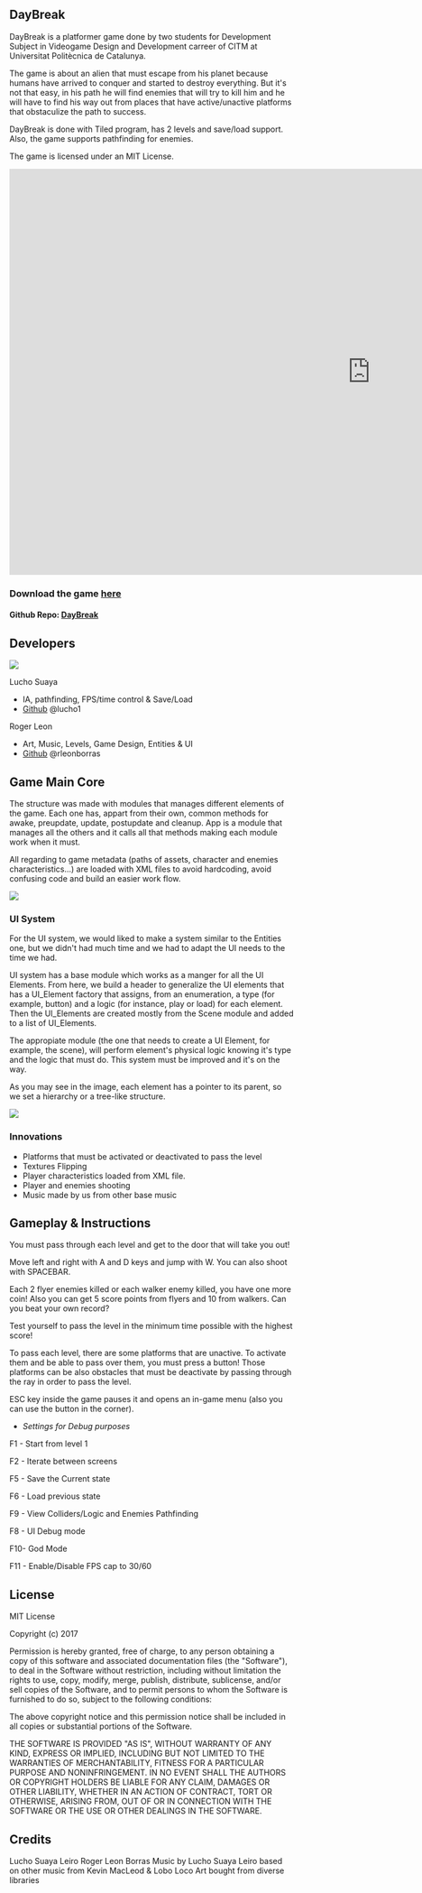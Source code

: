 ## DayBreak

DayBreak is a platformer game done by two students for Development Subject in Videogame Design and Development carreer of CITM at Universitat Politècnica
de Catalunya.

The game is about an alien that must escape from his planet because humans have arrived to conquer and started to destroy everything. But
it's not that easy, in his path he will find enemies that will try to kill him and he will have to find his way out from places that
have active/unactive platforms that obstaculize the path to success.

DayBreak is done with Tiled program, has 2 levels and save/load support. Also, the game supports pathfinding for enemies.

The game is licensed under an MIT License.

<iframe width="1280" height="720" src="https://www.youtube.com/watch?v=09pPxgbtmFY&feature=youtu.be" frameborder="0" gesture="media" allow="encrypted-media" allowfullscreen></iframe>

### Download the game [here](https://github.com/lucho1/DevelopmentProject/releases/download/DayBreak-v0.5/Daybreak.v0.5.zip)
#### Github Repo: [DayBreak](https://github.com/lucho1/DevelopmentProject)

## Developers

![](https://github.com/lucho1/DevelopmentProject/blob/master/docs/teamphoto.jpg)

Lucho Suaya

* IA, pathfinding, FPS/time control & Save/Load
* [Github](https://github.com/lucho1) @lucho1

Roger Leon

* Art, Music, Levels, Game Design, Entities & UI
* [Github](rleonborras) @rleonborras

## Game Main Core

The structure was made with modules that manages different elements of the game. Each one has, appart from their own, common methods for
awake, preupdate, update, postupdate and cleanup. App is a module that manages all the others and it calls all that methods making
each module work when it must.

All regarding to game metadata (paths of assets, character and enemies characteristics...) are loaded with XML files to avoid hardcoding,
avoid confusing code and build an easier work flow.

![](https://github.com/lucho1/DevelopmentProject/blob/master/docs/UML.png)

### UI System

For the UI system, we would liked to make a system similar to the Entities one, but we didn't had much time and we had to adapt the UI needs to the time we had.

UI system has a base module which works as a manger for all the UI Elements. From here, we build a header to generalize the UI elements that has a UI_Element factory that assigns, from an enumeration, a type (for example, button) and a logic (for instance, play or load) for each element. Then the UI_Elements are created mostly from the Scene module and added to a list of UI_Elements.

The appropiate module (the one that needs to create a UI Element, for example, the scene), will perform element's physical logic knowing it's type and the logic that must do.
This system must be improved and it's on the way.

As you may see in the image, each element has a pointer to its parent, so we set a hierarchy or a tree-like structure.

![](https://github.com/lucho1/DevelopmentProject/blob/master/docs/UI_UML2.png)

### Innovations
* Platforms that must be activated or deactivated to pass the level
* Textures Flipping
* Player characteristics loaded from XML file.
* Player and enemies shooting
* Music made by us from other base music

## Gameplay & Instructions

You must pass through each level and get to the door that will take you out!

Move left and right with A and D keys and jump with W. You can also shoot with SPACEBAR.

Each 2 flyer enemies killed or each walker enemy killed, you have one more coin! Also you can get 5 score points from flyers and 10 from walkers. Can you beat your own record?

Test yourself to pass the level in the minimum time possible with the highest score!

To pass each level, there are some platforms that are unactive. To activate them and be able to pass over them, you must press a button!
Those platforms can be also obstacles that must be deactivate by passing through the ray in order to pass the level.

ESC key inside the game pauses it and opens an in-game menu (also you can use the button in the corner).

* _Settings for Debug purposes_

F1 - Start from level 1

F2 - Iterate between screens

F5 - Save the Current state

F6 - Load previous state

F9 - View Colliders/Logic and Enemies Pathfinding

F8 - UI Debug mode

F10- God Mode

F11 - Enable/Disable FPS cap to 30/60

## License

MIT License

Copyright (c) 2017 

Permission is hereby granted, free of charge, to any person obtaining a copy
of this software and associated documentation files (the "Software"), to deal
in the Software without restriction, including without limitation the rights
to use, copy, modify, merge, publish, distribute, sublicense, and/or sell
copies of the Software, and to permit persons to whom the Software is
furnished to do so, subject to the following conditions:

The above copyright notice and this permission notice shall be included in all
copies or substantial portions of the Software.

THE SOFTWARE IS PROVIDED "AS IS", WITHOUT WARRANTY OF ANY KIND, EXPRESS OR
IMPLIED, INCLUDING BUT NOT LIMITED TO THE WARRANTIES OF MERCHANTABILITY,
FITNESS FOR A PARTICULAR PURPOSE AND NONINFRINGEMENT. IN NO EVENT SHALL THE
AUTHORS OR COPYRIGHT HOLDERS BE LIABLE FOR ANY CLAIM, DAMAGES OR OTHER
LIABILITY, WHETHER IN AN ACTION OF CONTRACT, TORT OR OTHERWISE, ARISING FROM,
OUT OF OR IN CONNECTION WITH THE SOFTWARE OR THE USE OR OTHER DEALINGS IN THE
SOFTWARE.

## Credits
Lucho Suaya Leiro
Roger Leon Borras
Music by Lucho Suaya Leiro based on other music from Kevin MacLeod & Lobo Loco
Art bought from diverse libraries
